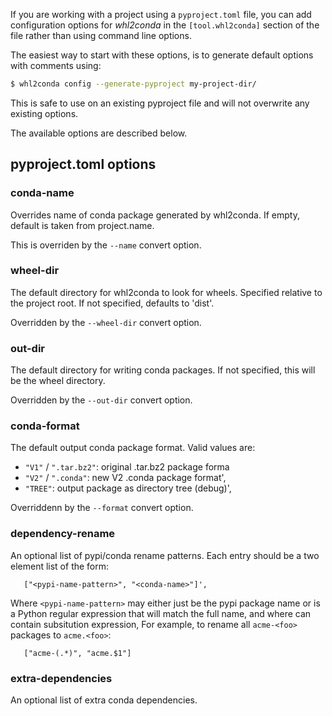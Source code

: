 If you are working with a project using a `pyproject.toml` file, you
can add configuration options for *whl2conda* in the `[tool.whl2conda]`
section of the file rather than using command line options.

The easiest way to start with these options, is to generate
default options with comments using:

```bash
$ whl2conda config --generate-pyproject my-project-dir/
```

This is safe to use on an existing pyproject file and will not 
overwrite any existing options.

The available options are described below.

## pyproject.toml options

### conda-name

Overrides name of conda package generated by whl2conda.
If empty, default is taken from project.name.

This is overriden by the `--name` convert option.

### wheel-dir

The default directory for whl2conda to look for wheels.
Specified relative to the project root. If not specified,
defaults to 'dist'.

Overridden by the `--wheel-dir` convert option.

### out-dir

The default directory for writing conda packages.
If not specified, this will be the wheel directory.

Overridden by the `--out-dir` convert option.

### conda-format

The default output conda package format.
Valid values are:

*  `"V1"` / `".tar.bz2"`: original .tar.bz2 package forma
*   `"V2"` / `".conda"`: new V2 .conda package format',
*   `"TREE"`:  output package as directory tree (debug)',

Overriddenn by the `--format` convert option.

### dependency-rename

An optional list of pypi/conda rename patterns.
Each entry should be a two element list of the form:

```
   ["<pypi-name-pattern>", "<conda-name>"]',
```

Where `<pypi-name-pattern>` may either just be the pypi package name
or is a Python regular expression that will match the full name,
and where <conda-name> can contain subsitution expression,
For example, to rename all `acme-<foo>` packages to `acme.<foo>`:

```
   ["acme-(.*)", "acme.$1"]
```

### extra-dependencies

An optional list of extra conda dependencies.


